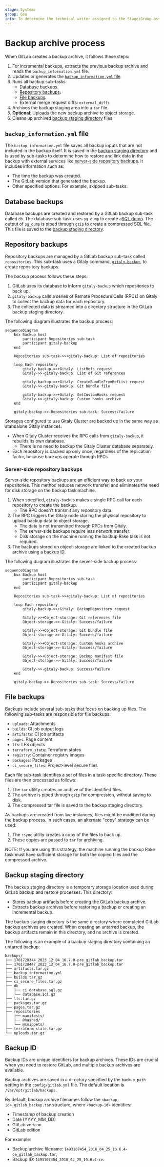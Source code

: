 ```yaml
---
stage: Systems
group: Geo
info: To determine the technical writer assigned to the Stage/Group associated with this page, see https://handbook.gitlab.com/handbook/product/ux/technical-writing/#assignments
---
```


# Backup archive process

When GitLab creates a backup archive, it follows these steps:

1. For incremental backups, extracts the previous backup archive and reads the `backup_information.yml` file.
1. Updates or generates the [`backup_information.yml` file](#backup_informationyml-file).
1. Runs all backup sub-tasks:
   - [Database backups](#database-backups).
   - [Repository backups](#repository-backups).
   - [File backups](#file-backups).
   - External merge request diffs: `external_diffs`
1. Archives the backup staging area into a `tar` file.
1. **Optional**: Uploads the new backup archive to object storage.
1. Cleans up archived [backup staging directory](#backup-staging-directory) files.

## `backup_information.yml` file

The `backup_information.yml` file saves all backup inputs that are not included in the backup itself.
It is saved in the [backup staging directory](#backup-staging-directory) and is used by sub-tasks to
determine how to restore and link data in the backup with external services like
[server-side repository backups](#server-side-repository-backups).
It includes information such as:

- The time the backup was created.
- The GitLab version that generated the backup.
- Other specified options. For example, skipped sub-tasks.

## Database backups

Database backups are created and restored by a GitLab backup sub-task called `db`.
The database sub-task uses `pg_dump` to create a[SQL dump](https://www.postgresql.org/docs/14/backup-dump.html).
The output of `pg_dump` is piped through `gzip` to create a compressed SQL file.
This file is saved to the [backup staging directory](#backup-staging-directory).

## Repository backups

Repository backups are managed by a GitLab backup sub-task called `repositories`.
This sub-task uses a Gitaly command, [`gitaly-backup`](https://gitlab.com/gitlab-org/gitaly/-/blob/master/doc/gitaly-backup.md),
to create repository backups.

The backup process follows these steps:

1. GitLab uses its database to inform `gitaly-backup` which repositories to back up.
1. `gitaly-backup` calls a series of Remote Procedure Calls (RPCs) on Gitaly to collect
    the backup data for each repository.
1. The collected data is streamed into a directory structure in the GitLab backup staging directory.

The following diagram illustrates the backup process:

```mermaid
sequenceDiagram
    box Backup host
        participant Repositories sub-task
        participant gitaly-backup
    end

    Repositories sub-task->>+gitaly-backup: List of repositories

    loop Each repository
        gitaly-backup->>+Gitaly: ListRefs request
        Gitaly->>-gitaly-backup: List of Git references

        gitaly-backup->>+Gitaly: CreateBundleFromRefList request
        Gitaly->>-gitaly-backup: Git bundle file

        gitaly-backup->>+Gitaly: GetCustomHooks request
        Gitaly->>-gitaly-backup: Custom hooks archive
    end

    gitaly-backup->>-Repositories sub-task: Success/failure
```

Storages configured to use Gitaly Cluster are backed up in the same way as standalone Gitaly instances.

- When Gitaly Cluster receives the RPC calls from `gitaly-backup`, it rebuilds its own database.
  - There is no need to backup the Gitaly Cluster database separately.
- Each repository is backed up only once, regardless of the replication factor, because backups operate through RPCs.

### Server-side repository backups

Server-side repository backups are an efficient way to back up your repositories.
This method reduces network transfer, and eliminates the need for disk storage on the backup task machine.

1. When specified, `gitaly-backup` makes a single RPC call for each repository to create the backup.
    - The RPC doesn't transmit any repository data.
1. The RPC triggers the Gitaly node storing the physical repository to upload backup data to object storage.
    - The data is not transmitted through RPCs from Gitaly.
    - The server-side backups require less network transfer.
    - Disk storage on the machine running the backup Rake task is not required.
1. The backups stored on object-storage are linked to the created backup archive using a [backup ID](#backup-id).

The following diagram illustrates the server-side backup process:

```mermaid
sequenceDiagram
    box Backup host
        participant Repositories sub-task
        participant gitaly-backup
    end

    Repositories sub-task->>+gitaly-backup: List of repositories

    loop Each repository
        gitaly-backup->>+Gitaly: BackupRepository request

        Gitaly->>+Object-storage: Git references file
        Object-storage->>-Gitaly: Success/failure

        Gitaly->>+Object-storage: Git bundle file
        Object-storage->>-Gitaly: Success/failure

        Gitaly->>+Object-storage: Custom hooks archive
        Object-storage->>-Gitaly: Success/failure

        Gitaly->>+Object-storage: Backup manifest file
        Object-storage->>-Gitaly: Success/failure

        Gitaly->>-gitaly-backup: Success/failure
    end

    gitaly-backup->>-Repositories sub-task: Success/failure
```

## File backups

Backups include several sub-tasks that focus on backing up files.
The following sub-tasks are responsible for file backups:

- `uploads`: Attachments
- `builds`: CI job output logs
- `artifacts`: CI job artifacts
- `pages`: Page content
- `lfs`: LFS objects
- `terraform_state`: Terraform states
- `registry`: Container registry images
- `packages`: Packages
- `ci_secure_files`: Project-level secure files

Each file sub-task identifies a set of files in a task-specific directory. These files are then processed as follows:

1. The `tar` utility creates an archive of the identified files.
1. The archive is piped through `gzip` for compression, without saving to disk.
1. The compressed tar file is saved to the backup staging directory.

As backups are created from live instances, files might be modified during the backup process.
In such cases, an alternate "copy" strategy can be used:

1. The `rsync` utility creates a copy of the files to back up.
1. These copies are passed to `tar` for archiving.

NOTE:
If you are using this strategy, the machine running the backup Rake task must have
sufficient storage for both the copied files and the compressed archive.

## Backup staging directory

The backup staging directory is a temporary storage location used during GitLab backup and restore processes.
This directory:

- Stores backup artifacts before creating the GitLab backup archive.
- Extracts backup archives before restoring a backup or creating an incremental backup.

The backup staging directory is the same directory where completed GitLab backup archives are created.
When creating an untarred backup, the backup artifacts remain in this directory, and no archive is created.

The following is an example of a backup staging directory containing an untarred backup:

```plaintext
backups/
├── 1701728344_2023_12_04_16.7.0-pre_gitlab_backup.tar
├── 1701728447_2023_12_04_16.7.0-pre_gitlab_backup.tar
├── artifacts.tar.gz
├── backup_information.yml
├── builds.tar.gz
├── ci_secure_files.tar.gz
├── db
│   ├── ci_database.sql.gz
│   └── database.sql.gz
├── lfs.tar.gz
├── packages.tar.gz
├── pages.tar.gz
├── repositories
│   ├── manifests/
│   ├── @hashed/
│   └── @snippets/
├── terraform_state.tar.gz
└── uploads.tar.gz
```

## Backup ID

Backup IDs are unique identifiers for backup archives. These IDs are crucial when you need to restore
GitLab, and multiple backup archives are available.

Backup archives are saved in a directory specified by the `backup_path` setting in the `config/gitlab.yml` file.
The default location is `/var/opt/gitlab/backups`.

By default, backup archive filenames follow the `<backup-id>_gitlab_backup.tar` structure, where `<backup-id>` identifies:

- Timestamp of backup creation
- Date (YYYY_MM_DD)
- GitLab version
- GitLab edition

For example:

- Backup archive filename: `1493107454_2018_04_25_10.6.4-ce_gitlab_backup.tar`,
- Backup ID: `1493107454_2018_04_25_10.6.4-ce`.
